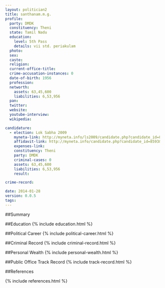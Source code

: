 ```yaml
---
layout: politician2
title: santhanam.m.g.
profile: 
  party: DMDK
  constituency: Theni
  state: Tamil Nadu
  education: 
    level: 5th Pass
    details: vii std. periakulam
  photo: 
  sex: 
  caste: 
  religion: 
  current-office-title: 
  crime-accusation-instances: 0
  date-of-birth: 1956
  profession: 
  networth: 
    assets: 63,45,600
    liabilities: 6,53,956
  pan: 
  twitter: 
  website: 
  youtube-interview: 
  wikipedia: 

candidature: 
  - election: Lok Sabha 2009
    myneta-link: http://myneta.info/ls2009/candidate.php?candidate_id=8593
    affidavit-link: http://myneta.info/candidate.php?candidate_id=8593&scan=original
    expenses-link: 
    constituency: Theni 
    party: DMDK
    criminal-cases: 0
    assets: 63,45,600
    liabilities: 6,53,956
    result:  

crime-record: 

date: 2014-01-28
version: 0.0.5
tags: 
---
```

##Summary


##Education
{% include education.html %}


##Political Career
{% include political-career.html %}


##Criminal Record
{% include criminal-record.html %}


##Personal Wealth
{% include personal-wealth.html %}


##Public Office Track Record
{% include track-record.html %}


##References


{% include references.html %}